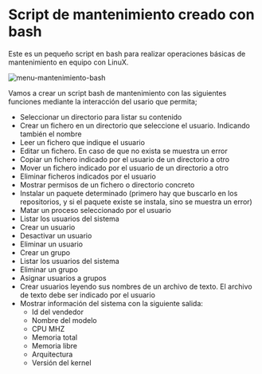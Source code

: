 # Script de mantenimiento creado con bash

Este es un pequeño script en bash para realizar operaciones básicas de mantenimiento en equipo con LinuX.

![menu-mantenimiento-bash](https://github.com/sapoclay/mantenimiento-bash/assets/6242827/31cc542e-959b-4185-b088-b063534b7061)

Vamos a crear un script bash de mantenimiento con las siguientes funciones mediante la interacción del usario que permita;
- Seleccionar un directorio para listar su contenido
- Crear un fichero en un directorio que seleccione el usuario. Indicando también el nombre
- Leer un fichero que indique el usuario
- Editar un fichero. En caso de que no exista se muestra un error
- Copiar un fichero indicado por el usuario de un directorio a otro
- Mover un fichero indicado por el usuario de un directorio a otro
- Eliminar ficheros indicados por el usuario
- Mostrar permisos de un fichero o directorio concreto
- Instalar un paquete determinado (primero hay que buscarlo en los repositorios, y si el paquete existe se instala, sino se muestra un error)
- Matar un proceso seleccionado por el usuario
- Listar los usuarios del sistema
- Crear un usuario
- Desactivar un usuario
- Eliminar un usuario
- Crear un grupo
- Listar los usuarios del sistema
- Eliminar un grupo
- Asignar usuarios a grupos
- Crear usuarios leyendo sus nombres de un archivo de texto. El archivo de texto debe ser indicado por el usuario
- Mostrar información del sistema con la siguiente salida:
    * Id del vendedor
    * Nombre del modelo
    * CPU MHZ
    * Memoria total
    * Memoria libre
    * Arquitectura
    * Versión del kernel
